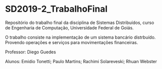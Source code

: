 # SD2019-2_TrabalhoFinal

Repositório do trabalho final da disciplina de Sistemas Distribuídos, curso de Engenharia de Computação, Universidade Federal de Goiás.

O trabalho consiste na implementação de um sistema bancário distrbuído. Provendo operações e serviços para movimentações financeiras.

Professor: Diego Guedes

Alunos: Emidio Tonetti;
        Paulo Martins;
        Rachimi Solareveski;
        Rhuan Webster
